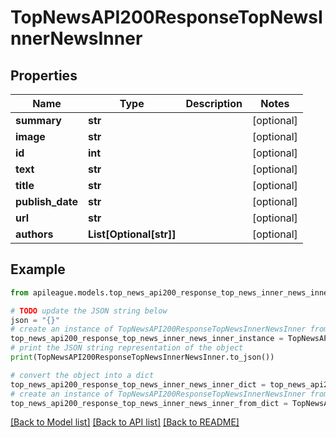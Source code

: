 # TopNewsAPI200ResponseTopNewsInnerNewsInner


## Properties

Name | Type | Description | Notes
------------ | ------------- | ------------- | -------------
**summary** | **str** |  | [optional] 
**image** | **str** |  | [optional] 
**id** | **int** |  | [optional] 
**text** | **str** |  | [optional] 
**title** | **str** |  | [optional] 
**publish_date** | **str** |  | [optional] 
**url** | **str** |  | [optional] 
**authors** | **List[Optional[str]]** |  | [optional] 

## Example

```python
from apileague.models.top_news_api200_response_top_news_inner_news_inner import TopNewsAPI200ResponseTopNewsInnerNewsInner

# TODO update the JSON string below
json = "{}"
# create an instance of TopNewsAPI200ResponseTopNewsInnerNewsInner from a JSON string
top_news_api200_response_top_news_inner_news_inner_instance = TopNewsAPI200ResponseTopNewsInnerNewsInner.from_json(json)
# print the JSON string representation of the object
print(TopNewsAPI200ResponseTopNewsInnerNewsInner.to_json())

# convert the object into a dict
top_news_api200_response_top_news_inner_news_inner_dict = top_news_api200_response_top_news_inner_news_inner_instance.to_dict()
# create an instance of TopNewsAPI200ResponseTopNewsInnerNewsInner from a dict
top_news_api200_response_top_news_inner_news_inner_from_dict = TopNewsAPI200ResponseTopNewsInnerNewsInner.from_dict(top_news_api200_response_top_news_inner_news_inner_dict)
```
[[Back to Model list]](../README.md#documentation-for-models) [[Back to API list]](../README.md#documentation-for-api-endpoints) [[Back to README]](../README.md)


